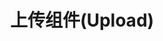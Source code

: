 ---
title: 上传组件(Upload)
permalink: doc/module/upload
prev_page: /doc/module/admin
description_auto: 0
description: 上传组件(Upload)
tags: upload,上传,phpzlc/upload
---